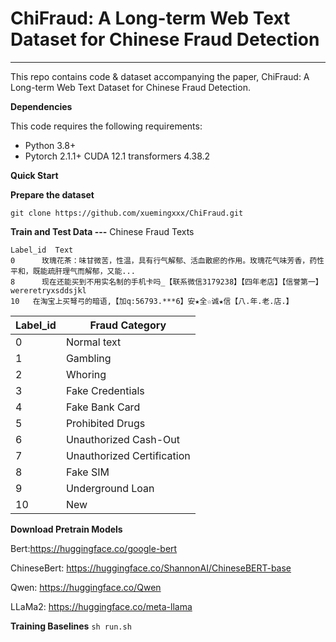 # ChiFraud: A Long-term Web Text Dataset for Chinese Fraud Detection

---

This repo contains code & dataset accompanying the paper, ChiFraud: A Long-term Web Text Dataset for Chinese Fraud Detection.

**Dependencies**

This code requires the following requirements:

- Python 3.8+
- Pytorch 2.1.1+   CUDA 12.1   transformers 4.38.2

**Quick Start**

**Prepare the dataset**

```
git clone https://github.com/xuemingxxx/ChiFraud.git
```

**Train and Test Data ---** Chinese Fraud Texts

```
Label_id  Text
0	   玫瑰花茶：味甘微苦，性温，具有行气解郁、活血散瘀的作用。玫瑰花气味芳香，药性平和，既能疏肝理气而解郁，又能...
8	   现在还能买到不用实名制的手机卡吗_【联系微信3179238】【四年老店】【信誉第一】wereretryxsddsjkl
10	 在淘宝上买弩弓的暗语,【加q:56793.***6】安★全☆诚★信【八.年.老.店.】
```

| Label_id | Fraud Category |
| --- | --- |
| 0 | Normal text |
| 1 | Gambling |
| 2 | Whoring |
| 3 | Fake Credentials |
| 4 | Fake Bank Card |
| 5 | Prohibited Drugs |
| 6 | Unauthorized Cash-Out |
| 7 | Unauthorized Certification |
| 8 | Fake SIM|
| 9 | Underground Loan |
| 10 | New |

**Download Pretrain Models**

Bert:https://huggingface.co/google-bert

ChineseBert: https://huggingface.co/ShannonAI/ChineseBERT-base

Qwen: https://huggingface.co/Qwen

LLaMa2: https://huggingface.co/meta-llama

**Training Baselines**
```sh run.sh```
